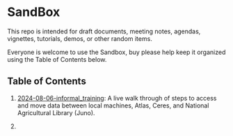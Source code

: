# SandBox
This repo is intended for draft documents, meeting notes, agendas, vignettes, tutorials, demos, or other random items.  
  
Everyone is welcome to use the Sandbox, buy please help keep it organized using the Table of Contents below.
  
    
## Table of Contents
1. [2024-08-06-informal_training](): A live walk through of steps to access and move data between local machines, Atlas, Ceres, and National Agricultural Library (Juno). 
  
2.

